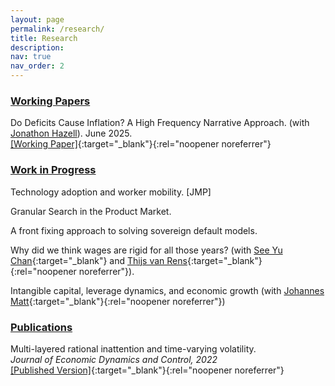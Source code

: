 ```yaml
---
layout: page
permalink: /research/
title: Research
description:
nav: true
nav_order: 2
---
```


### <span style="text-decoration: underline;">Working Papers</span>

Do Deficits Cause Inflation? A High Frequency Narrative Approach. (with [Jonathon Hazell](https://sites.google.com/view/jadhazell/home?authuser=0)). June 2025.  
[[Working Paper]](https://jadhazell.github.io/website/Fiscal_Inflation_Draft.pdf){:target="_blank"}{:rel="noopener noreferrer"}

<!-- {: style="text-align: left; font-size:0.8em;"} -->

<!-- ### Work in Progress -->

### <span style="text-decoration: underline;">Work in Progress</span>

Technology adoption and worker mobility. [JMP]

Granular Search in the Product Market.

A front fixing approach to solving sovereign default models.

<!-- {: style="text-align: left; font-size:0.8em;"} -->

Why did we think wages are rigid for all those years? (with [See Yu Chan](https://seeyuchan.com/){:target="\_blank"} and [Thijs van Rens](https://www.thijsvanrens.com/){:target="\_blank"}{:rel="noopener noreferrer"}).

<!-- {: style="text-align: left; font-size:0.8em;"} -->

Intangible capital, leverage dynamics, and economic growth (with [Johannes Matt](https://www.johannesmatt.com/){:target="\_blank"}{:rel="noopener noreferrer"})

<!-- ### Publications -->

### <span style="text-decoration: underline;">Publications</span>

Multi-layered rational inattention and time-varying volatility.  
_Journal of Economic Dynamics and Control, 2022_  
[[Published Version]](https://pdf.sciencedirectassets.com/271650/1-s2.0-S0165188922X00055/1-s2.0-S016518892200077X/main.pdf?X-Amz-Security-Token=IQoJb3JpZ2luX2VjEEkaCXVzLWVhc3QtMSJHMEUCIQDB0tvJwvTYbtJTq7MnVLJtoPXnoRbEPRaNtQEZrs5IeAIgCur0NSfcfovLBHSaHcmzedjxf0k1SFaP6IQuuQJnxecq0gQIQRAEGgwwNTkwMDM1NDY4NjUiDL0IZizeG5ELRBpp8SqvBMEHqA1BfkbWOnUzAO%2BMGHYjvQ%2F95zt%2FBSmw1qthNmTs1q2Gz0EFBrgHsFLDBIHybRwLfOtWyDIW89HO3WfPW0woquIli9Wdk4gi61WUUs7DTmnLagTioApNUuTGXQ1nlRXIy3JXpCWF2TcvGDe1f8y7wVhxY7xvXEBm3QT99yXKqcL3P5RfCYcTutLDqlx7147EC2MEE9%2FvxqHyBgxKTHUKrBzWWUAF8dtDZn5Fd8kQFwq1uWMsA3kZcEA0RdDgF8owSOxyLbpTGqaYfqVY8xUtKPnlT9MK0hMZ%2FIhbXnUP9gBJLLvp38lnMRXWyWaaI0y%2B2Nk8kJJOdHC9lWJ4K%2FPlxCLIm3v8oSHuqOA6znL6V%2FUKwllMuLoZU2YGBsyeKHdzoX2pJnLk7mOUDtL3IGafbhfPlyIXQh2U3IHuzMA7goEk5DX3Bd4fe%2FbC%2Fh5IB8NL1HEF53hQobfd7xEH%2B2F%2B%2FbtsJ%2BLUFtxoKwY7HPNfUAZJsyh2Sr%2FMqorOkiecw%2FBYJNRSps67%2FyST%2F%2BEf2eyHlmH25oFvbgVlpko6dSWFhk%2BVlftpRVtvlO0hEKmIMwTdrjmCMNnkdw%2BDBfDXIq1kZJyUf4ZvxiMh%2FssKkZ0VU9RAw8ff1VA5arj6bgJEYDM7uaQriiWTw0ruVoHKx86WZqOJCoE7z8WOg2%2F%2FNaYPLo6wp4cjT56kcHzDSnK0xb33W43YgOOM4qVs8IvmGca8Bwll5vyEUFrZrfw0EnEwgLzclAY6qQHM%2FnHBuLJHBzzcib6xIPeAURIAB1ovElkePOjlcYhdj7GCDEPEQ5Ph33kS%2FgbcLYASLGBTUb64hKsUVak4YvJsQTtZm7oOp8hqTfKbgV%2FAdk7twMDM3AZgp4GmjqVC8J93z7ZiWOMDJN9TMxuqETzpijEeF9%2Fq5WHkVEdVnpbOeXfv8%2Bor7RL3Qlnb2tKltwO3WwlfV0LQ9u97QID7qtsfFbdL8bTCucq9&X-Amz-Algorithm=AWS4-HMAC-SHA256&X-Amz-Date=20220601T090818Z&X-Amz-SignedHeaders=host&X-Amz-Expires=300&X-Amz-Credential=ASIAQ3PHCVTYT3YHIEXT%2F20220601%2Fus-east-1%2Fs3%2Faws4_request&X-Amz-Signature=f69fb80bb91383d5b05d90835d53f7e57a3047b113e84d42f53f71bf40ec3fa3&hash=d6c07e2d664c6cfcc05a0ad981fd4da72811f20b8ad15844fd2bb500ddbd35b6&host=68042c943591013ac2b2430a89b270f6af2c76d8dfd086a07176afe7c76c2c61&pii=S016518892200077X&tid=spdf-089fb4b7-c0d7-4ec1-99ce-7436756a45b4&sid=fce8b08225b2d44c3c290418faa5fdb9dce1gxrqb&type=client&ua=4d54535705020208025657&rr=7146cdcff89c7759){:target="_blank"}{:rel="noopener noreferrer"}

<!-- {: style="text-align: left; font-size:0.8em;"} -->
